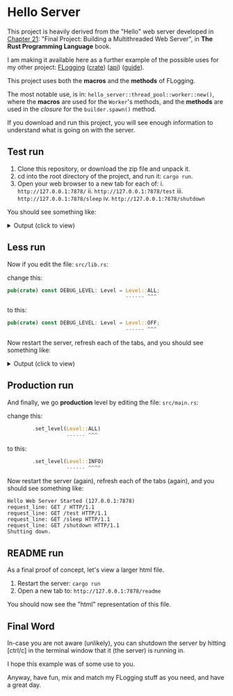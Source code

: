 <!-- markdownlint-disable-file MD033 -->

# Hello Server

This project is heavily derived from the "Hello" web server developed in
[Chapter 21][21]: "Final Project: Building a Multithreaded Web Server", in
**The Rust Programming Language** book.

I am making it available here as a further example of the possible uses for my other project:
<a href="https://github.com/bewillcott/flogging" target="_blank">FLogging</a> (<a href="https://crates.io/crates/flogging" target="_blank">crate</a>) (<a href="https://docs.rs/flogging/latest/flogging" target="_blank">api</a>) (<a href="https://bewillcott.github.io/flogging" target="_blank">guide</a>).

This project uses both the **macros** and the **methods** of FLogging.

The most notable use, is in: `hello_server::thread_pool::worker::new()`, where
the **macros** are used for the `Worker`'s methods, and the **methods** are used
in the _closure_ for the `builder.spawn()` method.

If you download and run this project, you will see enough information to understand
what is going on with the server.

## Test run

1. Clone this repository, or download the zip file and unpack it.
2. cd into the root directory of the project, and run it: `cargo run`.
3. Open your web browser to a new tab for each of:
   i. `http://127.0.0.1:7878/`
   ii. `http://127.0.0.1:7878/test`
   iii. `http://127.0.0.1:7878/sleep`
   iv. `http://127.0.0.1:7878/shutdown`

You should see something like:

<details>
<summary>Output (click to view)</summary>

```text
hello_server::thread_pool->new [FINER  ] Entry: (size: 4)
hello_server::thread_pool->setup_thread_pool [FINER  ] Entry: (size: 4, sender: Sender { .. })
hello_server::thread_pool::worker->new [FINER  ] Entry: (id: 0, receiver: Mutex { data: Receiver { .. }, poisoned: false, .. })
hello_server::thread_pool::worker->new [FINER  ] Return: (rtn: Ok(Worker { id: 0, thread: Some(JoinHandle { .. }) }))
hello_server::thread_pool::worker->new [FINER  ] Entry: (id: 1, receiver: Mutex { data: Receiver { .. }, poisoned: false, .. })
hello_server::thread_pool::worker->new [FINER  ] Return: (rtn: Ok(Worker { id: 1, thread: Some(JoinHandle { .. }) }))
hello_server::thread_pool::worker->new [FINER  ] Entry: (id: 2, receiver: Mutex { data: <locked>, poisoned: false, .. })
hello_server::thread_pool::worker->new [FINER  ] Return: (rtn: Ok(Worker { id: 2, thread: Some(JoinHandle { .. }) }))
hello_server::thread_pool::worker->new [FINER  ] Entry: (id: 3, receiver: Mutex { data: <locked>, poisoned: false, .. })
hello_server::thread_pool::worker->new [FINER  ] Return: (rtn: Ok(Worker { id: 3, thread: Some(JoinHandle { .. }) }))
hello_server::thread_pool->setup_thread_pool [FINER  ] Return: (rtn: 0: Some(JoinHandle { .. })
1: Some(JoinHandle { .. })
2: Some(JoinHandle { .. })
3: Some(JoinHandle { .. })
)
hello_server::thread_pool->new [FINER  ] Return: (rtn: 0: Some(JoinHandle { .. })
1: Some(JoinHandle { .. })
2: Some(JoinHandle { .. })
3: Some(JoinHandle { .. })
)
Hello Web Server Started (127.0.0.1:7878)
hello_server->main [FINEST ] stream: TcpStream { addr: 127.0.0.1:7878, peer: 127.0.0.1:34900, fd: 4 }
hello_server->main [FINEST ] buf_reader: BufReader { reader: TcpStream { addr: 127.0.0.1:7878, peer: 127.0.0.1:34900, fd: 4 }, buffer: 0/8192 }
request_line: GET / HTTP/1.1
hello_server::thread_pool->execute [FINER  ] Entry
hello_server::thread_pool->execute [FINER  ] Return
hello_server::thread_pool::worker->spawn [FINEST ] Worker 0 got a job; executing.
hello_server->handle_connection [FINER  ] Entry: (request_line: GET / HTTP/1.1
stream: TcpStream { addr: 127.0.0.1:7878, peer: 127.0.0.1:34900, fd: 4 })
hello_server->handle_connection [FINEST ] response: HTTP/1.1 200 OK
Content-Length: 176

<!DOCTYPE html>
<html lang="en">
  <head>
    <meta charset="utf-8">
    <title>Hello!</title>
  </head>
  <body>
    <h1>Hello!</h1>
    <p>Hi from Rust</p>
  </body>
</html>

hello_server->handle_connection [FINER  ] Return
hello_server->main [FINEST ] stream: TcpStream { addr: 127.0.0.1:7878, peer: 127.0.0.1:34916, fd: 5 }
hello_server->main [FINEST ] buf_reader: BufReader { reader: TcpStream { addr: 127.0.0.1:7878, peer: 127.0.0.1:34916, fd: 5 }, buffer: 0/8192 }
request_line: GET /test HTTP/1.1
hello_server::thread_pool->execute [FINER  ] Entry
hello_server::thread_pool->execute [FINER  ] Return
hello_server::thread_pool::worker->spawn [FINEST ] Worker 1 got a job; executing.
hello_server->handle_connection [FINER  ] Entry: (request_line: GET /test HTTP/1.1
stream: TcpStream { addr: 127.0.0.1:7878, peer: 127.0.0.1:34916, fd: 5 })
hello_server->handle_connection [FINEST ] response: HTTP/1.1 404 NOT FOUND
Content-Length: 206

<!DOCTYPE html>
<html lang="en">
  <head>
    <meta charset="utf-8">
    <title>Hello!</title>
  </head>
  <body>
    <h1>Oops!</h1>
    <p>Sorry, I don't know what you're asking for.</p>
  </body>
</html>

hello_server->handle_connection [FINER  ] Return
hello_server->main [FINEST ] stream: TcpStream { addr: 127.0.0.1:7878, peer: 127.0.0.1:45756, fd: 4 }
hello_server->main [FINEST ] buf_reader: BufReader { reader: TcpStream { addr: 127.0.0.1:7878, peer: 127.0.0.1:45756, fd: 4 }, buffer: 0/8192 }
request_line: GET /sleep HTTP/1.1
hello_server::thread_pool->execute [FINER  ] Entry
hello_server::thread_pool->execute [FINER  ] Return
hello_server::thread_pool::worker->spawn [FINEST ] Worker 2 got a job; executing.
hello_server->handle_connection [FINER  ] Entry: (request_line: GET /sleep HTTP/1.1
stream: TcpStream { addr: 127.0.0.1:7878, peer: 127.0.0.1:45756, fd: 4 })
hello_server->handle_connection [FINEST ] response: HTTP/1.1 200 OK
Content-Length: 190

<!DOCTYPE html>
<html lang="en">
  <head>
    <meta charset="utf-8">
    <title>Hello Sleepy!</title>
  </head>
  <body>
    <h1>Hello sleepy!</h1>
    <p>Hi from Rust</p>
  </body>
</html>

hello_server->handle_connection [FINER  ] Return
hello_server->main [FINEST ] stream: TcpStream { addr: 127.0.0.1:7878, peer: 127.0.0.1:45122, fd: 5 }
hello_server->main [FINEST ] buf_reader: BufReader { reader: TcpStream { addr: 127.0.0.1:7878, peer: 127.0.0.1:45122, fd: 5 }, buffer: 0/8192 }
request_line: GET /shutdown HTTP/1.1
hello_server::thread_pool->execute [FINER  ] Entry
hello_server::thread_pool->execute [FINER  ] Return
Shutting down.
hello_server::thread_pool->drop [FINER  ] Entry
hello_server::thread_pool->drop [FINEST ] Shutting down worker 0
hello_server::thread_pool::worker->spawn [FINEST ] Worker 0 disconnected; shutting down.
hello_server::thread_pool::worker->spawn [FINEST ] Worker 3 got a job; executing.
hello_server::thread_pool::worker->spawn [FINEST ] Worker 1 disconnected; shutting down.
hello_server::thread_pool::worker->spawn [FINEST ] Worker 2 disconnected; shutting down.
hello_server->handle_connection [FINER  ] Entry: (request_line: GET /shutdown HTTP/1.1
stream: TcpStream { addr: 127.0.0.1:7878, peer: 127.0.0.1:45122, fd: 5 })
hello_server::thread_pool->drop [FINEST ] Shutting down worker 1
hello_server->handle_connection [FINEST ] response: HTTP/1.1 200 OK
Content-Length: 186

<!DOCTYPE html>
<html lang="en">
  <head>
    <meta charset="utf-8">
    <title>Good bye!</title>
  </head>
  <body>
    <h1>Good bye!</h1>
    <p>See ya from Rust</p>
  </body>
</html>

hello_server::thread_pool->drop [FINEST ] Shutting down worker 2
hello_server::thread_pool->drop [FINEST ] Shutting down worker 3
hello_server->handle_connection [FINER  ] Return
hello_server::thread_pool::worker->spawn [FINEST ] Worker 3 disconnected; shutting down.
```

</details>

## Less run

Now if you edit the file: `src/lib.rs`:

change this:

```rust
pub(crate) const DEBUG_LEVEL: Level = Level::ALL;
                                      ------ ^^^
```

to this:

```rust
pub(crate) const DEBUG_LEVEL: Level = Level::OFF;
                                      ------ ^^^
```

Now restart the server, refresh each of the tabs, and you should see something like:

<details>
<summary>Output (click to view)</summary>

```text
Hello Web Server Started (127.0.0.1:7878)
hello_server->main [FINEST ] stream: TcpStream { addr: 127.0.0.1:7878, peer: 127.0.0.1:37228, fd: 4 }
hello_server->main [FINEST ] buf_reader: BufReader { reader: TcpStream { addr: 127.0.0.1:7878, peer: 127.0.0.1:37228, fd: 4 }, buffer: 0/8192 }
request_line: GET / HTTP/1.1
hello_server->handle_connection [FINER  ] Entry: (request_line: GET / HTTP/1.1
stream: TcpStream { addr: 127.0.0.1:7878, peer: 127.0.0.1:37228, fd: 4 })
hello_server->handle_connection [FINEST ] response: HTTP/1.1 200 OK
Content-Length: 176

<!DOCTYPE html>
<html lang="en">
  <head>
    <meta charset="utf-8">
    <title>Hello!</title>
  </head>
  <body>
    <h1>Hello!</h1>
    <p>Hi from Rust</p>
  </body>
</html>

hello_server->handle_connection [FINER  ] Return
hello_server->main [FINEST ] stream: TcpStream { addr: 127.0.0.1:7878, peer: 127.0.0.1:37230, fd: 5 }
hello_server->main [FINEST ] buf_reader: BufReader { reader: TcpStream { addr: 127.0.0.1:7878, peer: 127.0.0.1:37230, fd: 5 }, buffer: 0/8192 }
request_line: GET /test HTTP/1.1
hello_server->handle_connection [FINER  ] Entry: (request_line: GET /test HTTP/1.1
stream: TcpStream { addr: 127.0.0.1:7878, peer: 127.0.0.1:37230, fd: 5 })
hello_server->handle_connection [FINEST ] response: HTTP/1.1 404 NOT FOUND
Content-Length: 206

<!DOCTYPE html>
<html lang="en">
  <head>
    <meta charset="utf-8">
    <title>Hello!</title>
  </head>
  <body>
    <h1>Oops!</h1>
    <p>Sorry, I don't know what you're asking for.</p>
  </body>
</html>

hello_server->handle_connection [FINER  ] Return
hello_server->main [FINEST ] stream: TcpStream { addr: 127.0.0.1:7878, peer: 127.0.0.1:37240, fd: 4 }
hello_server->main [FINEST ] buf_reader: BufReader { reader: TcpStream { addr: 127.0.0.1:7878, peer: 127.0.0.1:37240, fd: 4 }, buffer: 0/8192 }
request_line: GET /sleep HTTP/1.1
hello_server->handle_connection [FINER  ] Entry: (request_line: GET /sleep HTTP/1.1
stream: TcpStream { addr: 127.0.0.1:7878, peer: 127.0.0.1:37240, fd: 4 })
hello_server->main [FINEST ] stream: TcpStream { addr: 127.0.0.1:7878, peer: 127.0.0.1:45192, fd: 5 }
hello_server->main [FINEST ] buf_reader: BufReader { reader: TcpStream { addr: 127.0.0.1:7878, peer: 127.0.0.1:45192, fd: 5 }, buffer: 0/8192 }
request_line: GET /shutdown HTTP/1.1
Shutting down.
hello_server->handle_connection [FINER  ] Entry: (request_line: GET /shutdown HTTP/1.1
stream: TcpStream { addr: 127.0.0.1:7878, peer: 127.0.0.1:45192, fd: 5 })
hello_server->handle_connection [FINEST ] response: HTTP/1.1 200 OK
Content-Length: 186

<!DOCTYPE html>
<html lang="en">
  <head>
    <meta charset="utf-8">
    <title>Good bye!</title>
  </head>
  <body>
    <h1>Good bye!</h1>
    <p>See ya from Rust</p>
  </body>
</html>

hello_server->handle_connection [FINER  ] Return
hello_server->handle_connection [FINEST ] response: HTTP/1.1 200 OK
Content-Length: 190

<!DOCTYPE html>
<html lang="en">
  <head>
    <meta charset="utf-8">
    <title>Hello Sleepy!</title>
  </head>
  <body>
    <h1>Hello sleepy!</h1>
    <p>Hi from Rust</p>
  </body>
</html>

hello_server->handle_connection [FINER  ] Return
```

</details>

## Production run

And finally, we go **production** level by editing the file: `src/main.rs`:

change this:

```rust
        .set_level(Level::ALL)
                   ------ ^^^
```

to this:

```rust
        .set_level(Level::INFO)
                   ------ ^^^^
```

Now restart the server (again), refresh each of the tabs (again),
and you should see something like:

```text
Hello Web Server Started (127.0.0.1:7878)
request_line: GET / HTTP/1.1
request_line: GET /test HTTP/1.1
request_line: GET /sleep HTTP/1.1
request_line: GET /shutdown HTTP/1.1
Shutting down.
```

## README run

As a final proof of concept, let's view a larger html file.

1. Restart the server: `cargo run`
2. Open a new tab to: `http://127.0.0.1:7878/readme`

You should now see the "html" representation of this file.

## Final Word

In-case you are not aware (unlikely), you can shutdown the server
by hitting [ctrl/c] in the terminal window that it (the server) is running in.

I hope this example was of some use to you.

Anyway, have fun, mix and match my FLogging stuff as you need, and have a great
day.

[21]: https://doc.rust-lang.org/book/ch21-00-final-project-a-web-server.html
